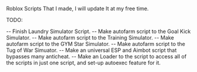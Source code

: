 Roblox Scripts That I made, I will update It at my free time.

TODO:

-- Finish Laundry Simulator Script.
-- Make autofarm script to the Goal Kick Simulator.
-- Make autofarm script to the Training Simulator.
-- Make autofarm script to the GYM Star Simulator.
-- Make autofarm script to the Tug of War Simuator.
-- Make an universal ESP and Aimbot script that bypasses many anticheat.
-- Make an Loader to the script to access all of the scripts in just one script, and set-up autoexec feature for it.
